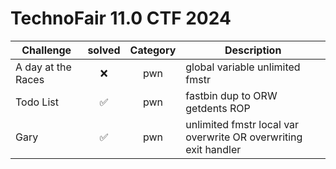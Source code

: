 # TechnoFair 11.0 CTF 2024

| Challenge | solved | Category | Description | 
| --- | :---: | :---: | --- |
| A day at the Races | ❌ | pwn | global variable unlimited fmstr |
| Todo List | ✅ | pwn | fastbin dup to ORW getdents ROP |
| Gary | ✅ | pwn | unlimited fmstr local var overwrite OR overwriting exit handler |
